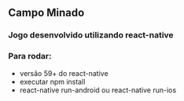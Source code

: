 ## Campo Minado

### Jogo desenvolvido utilizando react-native

### Para rodar:
 - versão 59+ do react-native
 - executar npm install
 - react-native run-android ou react-native run-ios

